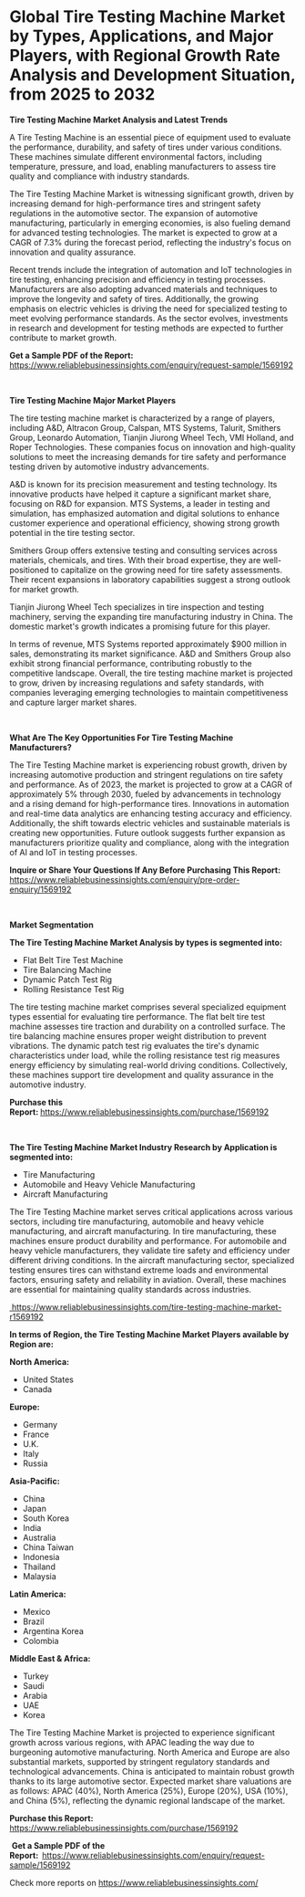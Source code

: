 <p><h1>Global Tire Testing Machine Market by Types, Applications, and Major Players, with Regional Growth Rate Analysis and Development Situation, from 2025 to 2032</h1></p><p><strong>Tire Testing Machine Market Analysis and Latest Trends</strong></p>
<p><p>A Tire Testing Machine is an essential piece of equipment used to evaluate the performance, durability, and safety of tires under various conditions. These machines simulate different environmental factors, including temperature, pressure, and load, enabling manufacturers to assess tire quality and compliance with industry standards.</p><p>The Tire Testing Machine Market is witnessing significant growth, driven by increasing demand for high-performance tires and stringent safety regulations in the automotive sector. The expansion of automotive manufacturing, particularly in emerging economies, is also fueling demand for advanced testing technologies. The market is expected to grow at a CAGR of 7.3% during the forecast period, reflecting the industry's focus on innovation and quality assurance.</p><p>Recent trends include the integration of automation and IoT technologies in tire testing, enhancing precision and efficiency in testing processes. Manufacturers are also adopting advanced materials and techniques to improve the longevity and safety of tires. Additionally, the growing emphasis on electric vehicles is driving the need for specialized testing to meet evolving performance standards. As the sector evolves, investments in research and development for testing methods are expected to further contribute to market growth.</p></p>
<p><strong>Get a Sample PDF of the Report:&nbsp;</strong> <a href="https://www.reliablebusinessinsights.com/enquiry/request-sample/1569192?utm_campaign=3366&utm_medium=2&utm_source=Github&utm_content=ia&utm_term=09042025&utm_id=tire-testing-machine">https://www.reliablebusinessinsights.com/enquiry/request-sample/1569192</a></p>
<p>&nbsp;</p>
<p><strong>Tire Testing Machine Major Market Players</strong></p>
<p><p>The tire testing machine market is characterized by a range of players, including A&D, Altracon Group, Calspan, MTS Systems, Talurit, Smithers Group, Leonardo Automation, Tianjin Jiurong Wheel Tech, VMI Holland, and Roper Technologies. These companies focus on innovation and high-quality solutions to meet the increasing demands for tire safety and performance testing driven by automotive industry advancements.</p><p>A&D is known for its precision measurement and testing technology. Its innovative products have helped it capture a significant market share, focusing on R&D for expansion. MTS Systems, a leader in testing and simulation, has emphasized automation and digital solutions to enhance customer experience and operational efficiency, showing strong growth potential in the tire testing sector.</p><p>Smithers Group offers extensive testing and consulting services across materials, chemicals, and tires. With their broad expertise, they are well-positioned to capitalize on the growing need for tire safety assessments. Their recent expansions in laboratory capabilities suggest a strong outlook for market growth.</p><p>Tianjin Jiurong Wheel Tech specializes in tire inspection and testing machinery, serving the expanding tire manufacturing industry in China. The domestic market's growth indicates a promising future for this player.</p><p>In terms of revenue, MTS Systems reported approximately $900 million in sales, demonstrating its market significance. A&D and Smithers Group also exhibit strong financial performance, contributing robustly to the competitive landscape. Overall, the tire testing machine market is projected to grow, driven by increasing regulations and safety standards, with companies leveraging emerging technologies to maintain competitiveness and capture larger market shares.</p></p>
<p>&nbsp;</p>
<p><strong>What Are The Key Opportunities For Tire Testing Machine Manufacturers?</strong></p>
<p><p>The Tire Testing Machine market is experiencing robust growth, driven by increasing automotive production and stringent regulations on tire safety and performance. As of 2023, the market is projected to grow at a CAGR of approximately 5% through 2030, fueled by advancements in technology and a rising demand for high-performance tires. Innovations in automation and real-time data analytics are enhancing testing accuracy and efficiency. Additionally, the shift towards electric vehicles and sustainable materials is creating new opportunities. Future outlook suggests further expansion as manufacturers prioritize quality and compliance, along with the integration of AI and IoT in testing processes.</p></p>
<p><strong>Inquire or Share Your Questions If Any Before Purchasing This Report:</strong> <a href="https://www.reliablebusinessinsights.com/enquiry/pre-order-enquiry/1569192?utm_campaign=3366&utm_medium=2&utm_source=Github&utm_content=ia&utm_term=09042025&utm_id=tire-testing-machine">https://www.reliablebusinessinsights.com/enquiry/pre-order-enquiry/1569192</a></p>
<p>&nbsp;</p>
<p><strong>Market Segmentation</strong></p>
<p><strong>The Tire Testing Machine Market Analysis by types is segmented into:</strong></p>
<p><ul><li>Flat Belt Tire Test Machine</li><li>Tire Balancing Machine</li><li>Dynamic Patch Test Rig</li><li>Rolling Resistance Test Rig</li></ul></p>
<p><p>The tire testing machine market comprises several specialized equipment types essential for evaluating tire performance. The flat belt tire test machine assesses tire traction and durability on a controlled surface. The tire balancing machine ensures proper weight distribution to prevent vibrations. The dynamic patch test rig evaluates the tire's dynamic characteristics under load, while the rolling resistance test rig measures energy efficiency by simulating real-world driving conditions. Collectively, these machines support tire development and quality assurance in the automotive industry.</p></p>
<p><strong>Purchase this Report:&nbsp;</strong><a href="https://www.reliablebusinessinsights.com/purchase/1569192?utm_campaign=3366&utm_medium=2&utm_source=Github&utm_content=ia&utm_term=09042025&utm_id=tire-testing-machine">https://www.reliablebusinessinsights.com/purchase/1569192</a></p>
<p>&nbsp;</p>
<p><strong>The Tire Testing Machine Market Industry Research by Application is segmented into:</strong></p>
<p><ul><li>Tire Manufacturing</li><li>Automobile and Heavy Vehicle Manufacturing</li><li>Aircraft Manufacturing</li></ul></p>
<p><p>The Tire Testing Machine market serves critical applications across various sectors, including tire manufacturing, automobile and heavy vehicle manufacturing, and aircraft manufacturing. In tire manufacturing, these machines ensure product durability and performance. For automobile and heavy vehicle manufacturers, they validate tire safety and efficiency under different driving conditions. In the aircraft manufacturing sector, specialized testing ensures tires can withstand extreme loads and environmental factors, ensuring safety and reliability in aviation. Overall, these machines are essential for maintaining quality standards across industries.</p></p>
<p><a href="https://www.reliablebusinessinsights.com/tire-testing-machine-market-r1569192?utm_campaign=3366&utm_medium=2&utm_source=Github&utm_content=ia&utm_term=09042025&utm_id=tire-testing-machine">&nbsp;https://www.reliablebusinessinsights.com/tire-testing-machine-market-r1569192</a></p>
<p><strong>In terms of Region, the Tire Testing Machine Market Players available by Region are:</strong></p>
<p>
    <p> <strong> North America: </strong>
        <ul>
            <li>United States</li>
            <li>Canada</li>
        </ul>
        </p> 
    <p> <strong> Europe: </strong>
        <ul>
            <li>Germany</li>
            <li>France</li>
            <li>U.K.</li>
            <li>Italy</li>
            <li>Russia</li>
        </ul>
        </p> 
    <p> <strong> Asia-Pacific: </strong>
        <ul>
            <li>China</li>
            <li>Japan</li>
            <li>South Korea</li>
            <li>India</li>
            <li>Australia</li>
            <li>China Taiwan</li>
            <li>Indonesia</li>
            <li>Thailand</li>
            <li>Malaysia</li>
        </ul>
        </p> 
    <p> <strong> Latin America: </strong>
        <ul>
            <li>Mexico</li>
            <li>Brazil</li>
            <li>Argentina Korea</li>
            <li>Colombia</li>
        </ul>
        </p> 
    <p> <strong> Middle East & Africa: </strong>
        <ul>
            <li>Turkey</li>
            <li>Saudi</li>
            <li>Arabia</li>
            <li>UAE</li>
            <li>Korea</li>
        </ul>
    </p>
    </p>
<p><p>The Tire Testing Machine Market is projected to experience significant growth across various regions, with APAC leading the way due to burgeoning automotive manufacturing. North America and Europe are also substantial markets, supported by stringent regulatory standards and technological advancements. China is anticipated to maintain robust growth thanks to its large automotive sector. Expected market share valuations are as follows: APAC (40%), North America (25%), Europe (20%), USA (10%), and China (5%), reflecting the dynamic regional landscape of the market.</p></p>
<p><strong>Purchase this Report: </strong><a href="https://www.reliablebusinessinsights.com/purchase/1569192?utm_campaign=3366&utm_medium=2&utm_source=Github&utm_content=ia&utm_term=09042025&utm_id=tire-testing-machine">https://www.reliablebusinessinsights.com/purchase/1569192</a></p>
<p>&nbsp;<strong>Get a Sample PDF of the Report:&nbsp;&nbsp;</strong><a href="https://www.reliablebusinessinsights.com/enquiry/request-sample/1569192?utm_campaign=3366&utm_medium=2&utm_source=Github&utm_content=ia&utm_term=09042025&utm_id=tire-testing-machine">https://www.reliablebusinessinsights.com/enquiry/request-sample/1569192</a></p>
<p><strong></strong></p>
<p>Check more reports on <a href="https://www.reliablebusinessinsights.com/?utm_campaign=3366&utm_medium=2&utm_source=Github&utm_content=ia&utm_term=09042025&utm_id=tire-testing-machine">https://www.reliablebusinessinsights.com/</a></p>